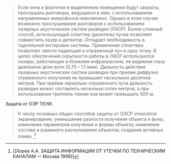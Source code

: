 >Если окна и форточки в выделенном помещении будут закрыты, прослушать разговоры, ведущиеся в нем, с использованием направленных микрофонов невозможно. Однако в этом случае возможно прослушивание разговоров с использованием лазерных акустических систем разведки (ЛАСР).
>Более сложный способ, использующий сплиттер (делитель) пучка позволяет совместить лазер и детектор. Отпадает необходимость в тщательной юстировке системы. Применение сплиттера позволяет свести падающий и отраженный луч в одну точку.
>В целях обеспечения скрытности работы в ЛАСР используются лазеры, работающие в ближнем инфракрасном, не видимом глазу диапазоне длин волн (0,75 – 1,1 мкм).
>Дальность действия лазерных акустических систем разведки при приеме диффузно отраженного излучения не превышает нескольких десятков метров. При приеме зеркально отраженного луча дальность разведки может составлять несколько сотен метров, а при использовании триппель-призм она может превышать 500 м.

Защита от ОЭР ТКУИ.
>К числу основных общих способов защиты от ОЭСР относятся:
> экранирование;
>  уменьшение разности излучения объекта и фона;
>  изменение параметров излучения и формы объекта;
>  изменение состава и взаимного расположения объектов;
>  создания активных помех.
>  [^1] 


[^1]:[[Хорев А.А. ЗАЩИТА ИНФОРМАЦИИ ОТ УТЕЧКИ ПО ТЕХНИЧЕСКИМ КАНАЛАМ — Москва 1998]]
